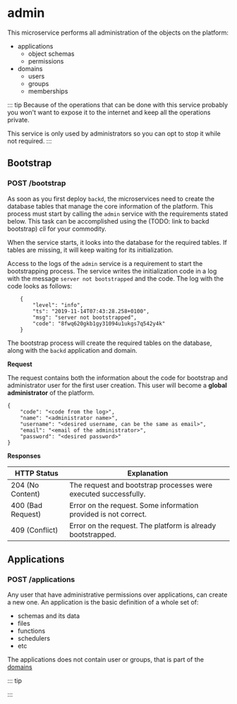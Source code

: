 # admin

This microservice performs all administration of the objects on the platform: 

- applications
    - object schemas
    - permissions
- domains
    - users
    - groups
    - memberships

::: tip
Because of the operations that can be done with this service probably you won't want to expose it to the internet and keep all the operations private. 

This service is only used by administrators so you can opt to stop it while not required.
:::

## Bootstrap

### POST /bootstrap

As soon as you first deploy `backd`, the microservices need to create the database tables that manage the core information of the platform. This process must start by calling the `admin` service with the requirements stated below. This task can be accomplished using the (TODO: link to backd bootstrap) _cli_ for your commodity.

When the service starts, it looks into the database for the required tables. If tables are missing, it will keep waiting for its initialization. 

Access to the logs of the `admin` service is a requirement to start the bootstrapping process. The service writes the initialization code in a log with the message `server not bootstrapped` and the code. The log with the code looks as follows:

```json{5}
    {
        "level": "info",
        "ts": "2019-11-14T07:43:28.258+0100",
        "msg": "server not bootstrapped",
        "code": "8fwq620gkb1gy31094u1ukgs7q542y4k"
    }
```

The bootstrap process will create the required tables on the database, along with the `backd` application and domain.

**Request**

The request contains both the information about the code for bootstrap and administrator user for the first user creation. This user will become a **global administrator** of the platform. 

```json{2}
{
    "code": "<code from the log>",
    "name": "<administrator name>",
    "username": "<desired username, can be the same as email>",
    "email": "<email of the administrator>",
    "password": "<desired password>"
}
```

**Responses**

| HTTP Status       | Explanation                                                      |
| ----------------- | ---------------------------------------------------------------- |
| 204 (No Content)  | The request and bootstrap processes were executed successfully.  |
| 400 (Bad Request) | Error on the request. Some information provided is not correct.  |
| 409 (Conflict)    | Error on the request. The platform is already bootstrapped.      |

## Applications

### POST /applications

Any user that have administrative permissions over applications, can create a new one. An application is the basic definition of a whole set of:

- schemas and its data
- files
- functions
- schedulers
- etc

The applications does not contain user or groups, that is part of the [domains]('.')

::: tip


:::